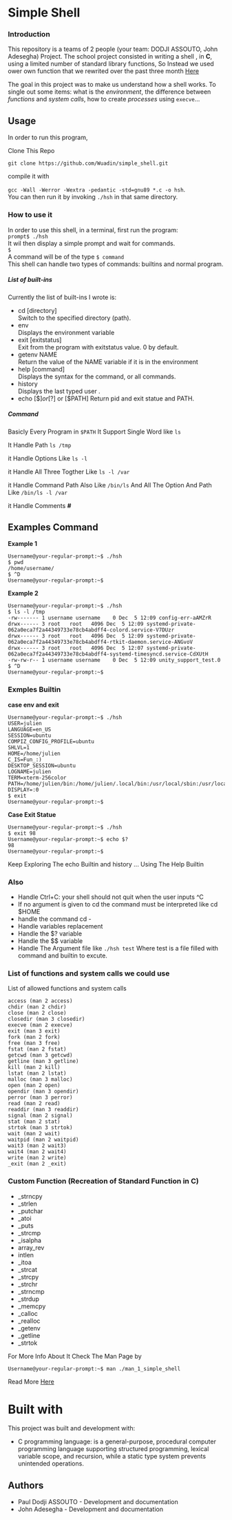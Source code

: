 # Simple Shell

### Introduction
This repository is a teams of 2 people (your team: DODJI ASSOUTO, John Adesegha)
 Project. The school project consisted in writing a shell , in **C**, using a limited number of standard library functions, So Instead we used ower own function that we rewrited over the past three month [Here](https://github.com/Wuadin/alx-low_level_programming)

The goal in this project was to make us understand how a shell works. To single out some items: what is the *environment*, the difference between *functions* and *system calls*, how to create *processes* using `execve`...  

## Usage 
In order to run this program, 

Clone This Repo

`` git clone https://github.com/Wuadin/simple_shell.git ``

compile it with  

`gcc -Wall -Werror -Wextra -pedantic -std=gnu89 *.c -o hsh`.  
You can then run it by invoking `./hsh` in that same directory.  

### How to use it
In order to use this shell, in a terminal, first run the program:    
`prompt$ ./hsh`  
It wil then display a simple prompt and wait for commands.  
`$ `   
A command will be of the type `$ command`  
This shell can handle two types of commands: builtins and normal program.
##### List of built-ins
Currently the list of built-ins I wrote is:  
* cd [directory]  
Switch to the specified directory (path).
* env  
Displays the environment variable
* exit [exitstatus]  
Exit from the program with exitstatus value. 0 by default.
* getenv NAME  
Return the value of the NAME variable if it is in the environment
* help [command]  
Displays the syntax for the command, or all commands.  
* history  
Displays the last typed user .
* echo [$$] or [$?] or [$PATH]
Return pid and exit statue and PATH.
##### Command
Basicly Every Program in `$PATH`
It Support Single Word like `ls` 

It Handle Path `ls /tmp`

it Handle Options Like `ls -l`

it Handle All Three Togther Like `ls -l /var `

it Handle Command Path Also Like `/bin/ls` And All The Option And Path Like `/bin/ls -l /var`

it Handle Comments **#** 
## Examples Command
**Example 1**
```
Username@your-regular-prompt:~$ ./hsh
$ pwd
/home/username/
$ ^D
Username@your-regular-prompt:~$
```
**Example 2**
```
Username@your-regular-prompt:~$ ./hsh
$ ls -l /tmp 
-rw------- 1 username username    0 Dec  5 12:09 config-err-aAMZrR
drwx------ 3 root   root   4096 Dec  5 12:09 systemd-private-062a0eca7f2a44349733e78cb4abdff4-colord.service-V7DUzr
drwx------ 3 root   root   4096 Dec  5 12:09 systemd-private-062a0eca7f2a44349733e78cb4abdff4-rtkit-daemon.service-ANGvoV
drwx------ 3 root   root   4096 Dec  5 12:07 systemd-private-062a0eca7f2a44349733e78cb4abdff4-systemd-timesyncd.service-CdXUtH
-rw-rw-r-- 1 username username    0 Dec  5 12:09 unity_support_test.0
$ ^D
Username@your-regular-prompt:~$
```
### Exmples Builtin

**case env and exit**
```
Username@your-regular-prompt:~$ ./hsh
USER=julien
LANGUAGE=en_US
SESSION=ubuntu
COMPIZ_CONFIG_PROFILE=ubuntu
SHLVL=1
HOME=/home/julien
C_IS=Fun_:)
DESKTOP_SESSION=ubuntu
LOGNAME=julien
TERM=xterm-256color
PATH=/home/julien/bin:/home/julien/.local/bin:/usr/local/sbin:/usr/local/bin:/usr/sbin:/usr/bin:/sbin:/bin:/usr/games:/usr/local/games:/snap/bin
DISPLAY=:0
$ exit
Username@your-regular-prompt:~$ 

```
**Case Exit Statue**
```
Username@your-regular-prompt:~$ ./hsh
$ exit 98
Username@your-regular-prompt:~$ echo $?
98
Username@your-regular-prompt:~$

```
Keep Exploring The echo Builtin and history ... Using The Help Builtin

### Also
* Handle Ctrl+C: your shell should not quit when the user inputs ^C
* If no argument is given to cd the command must be interpreted like cd $HOME
* handle the command cd -
* Handle variables replacement
* Handle the $? variable
* Handle the $$ variable
* Handle The Argument file like `./hsh test` Where test is a file filled with command and builtin to excute.
### List of functions and system calls we could use
List of allowed functions and system calls

    access (man 2 access)
    chdir (man 2 chdir)
    close (man 2 close)
    closedir (man 3 closedir)
    execve (man 2 execve)
    exit (man 3 exit)
    fork (man 2 fork)
    free (man 3 free)
    fstat (man 2 fstat)
    getcwd (man 3 getcwd)
    getline (man 3 getline)
    kill (man 2 kill)
    lstat (man 2 lstat)
    malloc (man 3 malloc)
    open (man 2 open)
    opendir (man 3 opendir)
    perror (man 3 perror)
    read (man 2 read)
    readdir (man 3 readdir)
    signal (man 2 signal)
    stat (man 2 stat)
    strtok (man 3 strtok)
    wait (man 2 wait)
    waitpid (man 2 waitpid)
    wait3 (man 2 wait3)
    wait4 (man 2 wait4)
    write (man 2 write)
    _exit (man 2 _exit)
### Custom Function (Recreation of Standard Function in C)
 * _strncpy
 * _strlen
 * _putchar
 * _atoi
 * _puts
 * _strcmp
 * _isalpha
 * array_rev
 * intlen
 * _itoa
 * _strcat
 * _strcpy
 * _strchr
 * _strncmp
 * _strdup
 * _memcpy
 * _calloc
 * _realloc
 * _getenv
 * _getline
 * _strtok

For More Info About It Check The Man Page by
```
Username@your-regular-prompt:~$ man ./man_1_simple_shell
```

Read More [Here](https://midinfotn401.medium.com/shell-step-by-step-what-happen-when-you-type-ls-l-in-the-shell-83d655712332)

# Built with
This project was built and development with:

* C programming language: is a general-purpose, procedural computer programming language supporting structured programming, lexical variable scope, and recursion, while a static type system prevents unintended operations.

## Authors
* Paul Dodji ASSOUTO - Development and documentation
* John Adesegha - Development and documentation